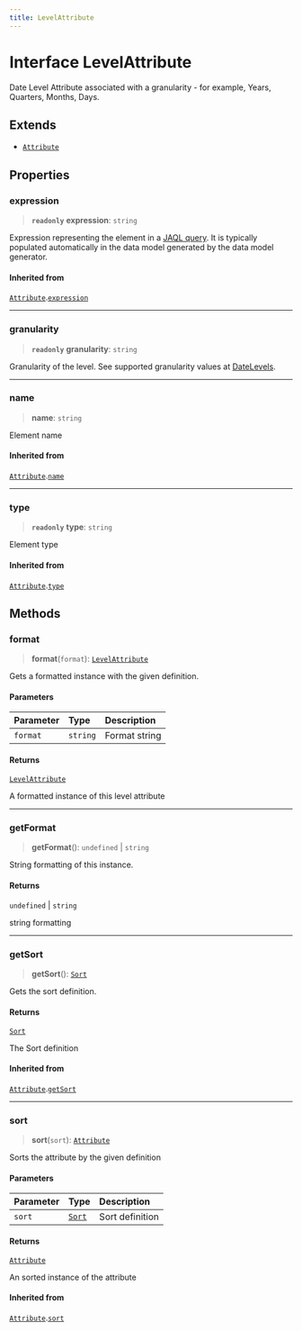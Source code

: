 ```yaml
---
title: LevelAttribute
---
```


# Interface LevelAttribute

Date Level Attribute associated with a granularity - for example, Years, Quarters, Months, Days.

## Extends

- [`Attribute`](interface.Attribute.md)

## Properties

### expression

> **`readonly`** **expression**: `string`

Expression representing the element in a [JAQL query](https://sisense.dev/guides/querying/useJaql/).
It is typically populated automatically in the data model generated by the data model generator.

#### Inherited from

[`Attribute`](interface.Attribute.md).[`expression`](interface.Attribute.md#expression)

***

### granularity

> **`readonly`** **granularity**: `string`

Granularity of the level. See supported granularity values at [DateLevels](../variables/variable.DateLevels.md).

***

### name

> **name**: `string`

Element name

#### Inherited from

[`Attribute`](interface.Attribute.md).[`name`](interface.Attribute.md#name)

***

### type

> **`readonly`** **type**: `string`

Element type

#### Inherited from

[`Attribute`](interface.Attribute.md).[`type`](interface.Attribute.md#type)

## Methods

### format

> **format**(`format`): [`LevelAttribute`](interface.LevelAttribute.md)

Gets a formatted instance with the given definition.

#### Parameters

| Parameter | Type | Description |
| :------ | :------ | :------ |
| `format` | `string` | Format string |

#### Returns

[`LevelAttribute`](interface.LevelAttribute.md)

A formatted instance of this level attribute

***

### getFormat

> **getFormat**(): `undefined` \| `string`

String formatting of this instance.

#### Returns

`undefined` \| `string`

string formatting

***

### getSort

> **getSort**(): [`Sort`](../enumerations/enumeration.Sort.md)

Gets the sort definition.

#### Returns

[`Sort`](../enumerations/enumeration.Sort.md)

The Sort definition

#### Inherited from

[`Attribute`](interface.Attribute.md).[`getSort`](interface.Attribute.md#getsort)

***

### sort

> **sort**(`sort`): [`Attribute`](interface.Attribute.md)

Sorts the attribute by the given definition

#### Parameters

| Parameter | Type | Description |
| :------ | :------ | :------ |
| `sort` | [`Sort`](../enumerations/enumeration.Sort.md) | Sort definition |

#### Returns

[`Attribute`](interface.Attribute.md)

An sorted instance of the attribute

#### Inherited from

[`Attribute`](interface.Attribute.md).[`sort`](interface.Attribute.md#sort)
